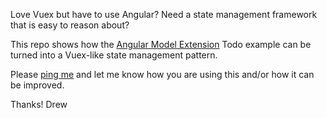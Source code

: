 Love Vuex but have to use Angular?  Need a state management framework that is easy to reason about?

This repo shows how the [Angular Model Extension](https://tomastrajan.github.io/angular-model-pattern-example#/about) Todo example can be turned into a Vuex-like state management pattern.

Please [ping me](https://drew-simmons.grapedrop.com/) and let me know how you are using this and/or how it can be improved.

Thanks!
Drew

